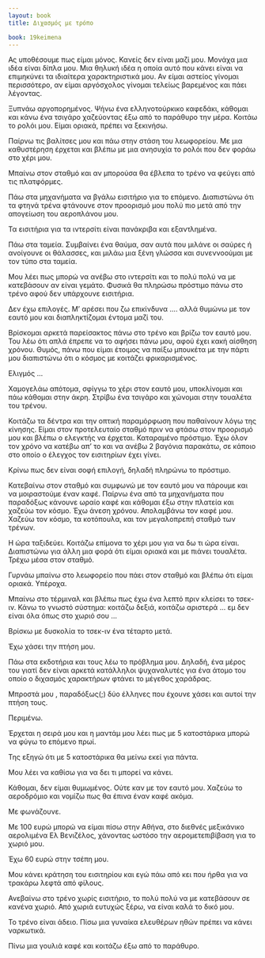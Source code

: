 ```yaml
---
layout: book
title: Διχασμός με τρόπο

book: 19keimena
---
```

Ας υποθέσουμε πως είμαι μόνος. Κανείς δεν είναι μαζί μου. Μονάχα μια ιδέα είναι δίπλα μου. Μια θηλυκή ιδέα η οποία αυτό που κάνει είναι να επιμηκύνει τα ιδιαίτερα χαρακτηριστικά μου. Αν είμαι αστείος γίνομαι περισσότερο, αν είμαι αργόσχολος γίνομαι τελείως βαρεμένος και πάει λέγοντας.

Ξυπνάω αργοπορημένος. Ψήνω ένα ελληνοτούρκικο καφεδάκι, κάθομαι και κάνω ένα τσιγάρο χαζεύοντας έξω από το παράθυρο την μέρα. Κοιτάω το ρολόι μου. Είμαι οριακά, πρέπει να ξεκινήσω.

Παίρνω τις βαλίτσες μου και πάω στην στάση του λεωφορείου. Με μια καθυστέρηση έρχεται και βλέπω με μια ανησυχία το ρολόι που δεν φοράω στο χέρι μου.

Μπαίνω στον σταθμό και αν μπορούσα θα έβλεπα το τρένο να φεύγει από τις πλατφόρμες.

Πάω στα μηχανήματα να βγάλω εισιτήριο για το επόμενο. Διαπιστώνω ότι τα φτηνά τρένα φτάνουνε στον προορισμό μου πολύ πιο μετά από την απογείωση του αεροπλάνου μου.

Τα εισιτήρια για τα ιντερσίτι είναι πανάκριβα και εξαντλημένα.

Πάω στα ταμεία. Συμβαίνει ένα θαύμα, σαν αυτά που μιλάνε οι σαύρες ή ανοίγουνε οι θάλασσες, και μιλάω μια ξένη γλώσσα και συνεννοούμαι με τον τύπο στα ταμεία.

Μου λέει πως μπορώ να ανέβω στο ιντερσίτι και το πολύ πολύ να με κατεβάσουν αν είναι γεμάτο. Φυσικά θα πληρώσω πρόστιμο πάνω στο τρένο αφού δεν υπάρχουνε εισιτήρια.

Δεν έχω επιλογές. Μ’ αρέσει που ζω επικίνδυνα .... αλλά θυμώνω με τον εαυτό μου και διαπληκτίζομαι έντομα μαζί του.

Βρίσκομαι αρκετά παρείσακτος πάνω στο τρένο και βρίζω τον εαυτό μου. Του λέω ότι απλά έπρεπε να το αφήσει πάνω μου, αφού έχει κακή αίσθηση χρόνου. Θυμός, πάνω που είμαι έτοιμος να παίξω μπουκέτα με την πάρτι μου διαπιστώνω ότι ο κόσμος με κοιτάζει φρικαρισμένος.

Ελιγμός ...

Χαμογελάω απότομα, σφίγγω το χέρι στον εαυτό μου, υποκλίνομαι και πάω κάθομαι στην άκρη. Στρίβω ένα τσιγάρο και χώνομαι στην τουαλέτα του τρένου.

Κοιτάζω τα δέντρα και την οπτική παραμόρφωση που παθαίνουν λόγω της κίνησης. Είμαι στον προτελευταίο σταθμό πριν να φτάσω στον προορισμό μου και βλέπω ο ελεγκτής να έρχεται. Καταραμένο πρόστιμο. Έχω όλον τον χρόνο να κατέβω απ’ το και να ανέβω 2 βαγόνια παρακάτω, σε κάποιο στο οποίο ο έλεγχος τον εισιτηρίων έχει γίνει.

Κρίνω πως δεν είναι σοφή επιλογή, δηλαδή πληρώνω το πρόστιμο.

Κατεβαίνω στον σταθμό και συμφωνώ με τον εαυτό μου να πάρουμε και να μοιραστούμε έναν καφέ. Παίρνω ένα από τα μηχανήματα που παραδόξως κάνουνε ωραίο καφέ και κάθομαι έξω στην πλατεία και χαζεύω τον κόσμο. Έχω άνεση χρόνου. Απολαμβάνω τον καφέ μου. Χαζεύω τον κόσμο, τα κοτόπουλα, και τον μεγαλοπρεπή σταθμό των τρένων.

Η ώρα ταξιδεύει. Κοιτάζω επίμονα το χέρι μου για να δω τι ώρα είναι. Διαπιστώνω για άλλη μια φορά ότι είμαι οριακά και με πιάνει τουαλέτα. Τρέχω μέσα στον σταθμό.

Γυρνάω μπαίνω στο λεωφορείο που πάει στον σταθμό και βλέπω ότι είμαι οριακά. Υπέροχα.

Μπαίνω στο τέρμιναλ και βλέπω πως έχω ένα λεπτό πριν κλείσει το τσεκ-ιν. Κάνω το γνωστό σύστημα: κοιτάζω δεξιά, κοιτάζω αριστερά ... εμ δεν είναι όλα όπως στο χωριό σου ...

Βρίσκω με δυσκολία το τσεκ-ιν ένα τέταρτο μετά.

Έχω χάσει την πτήση μου.

Πάω στα εκδοτήρια και τους λέω το πρόβλημα μου. Δηλαδή, ένα μέρος του γιατί δεν είναι αρκετά κατάλληλοι ψυχαναλυτές για ένα άτομο του οποίο ο διχασμός χαρακτήρων φτάνει το μέγεθος χαράδρας.

Μπροστά μου , παραδόξως(;) δύο έλληνες που έχουνε χάσει και αυτοί την πτήση τους.

Περιμένω.

Έρχεται η σειρά μου και η μαντάμ μου λέει πως με 5 κατοστάρικα μπορώ να φύγω το επόμενο πρωί.

Της εξηγώ ότι με 5 κατοστάρικα θα μείνω εκεί για πάντα.

Μου λέει να καθίσω για να δει τι μπορεί να κάνει.

Κάθομαι, δεν είμαι θυμωμένος. Ούτε καν με τον εαυτό μου. Χαζεύω το αεροδρόμιο και νομίζω πως θα έπινα έναν καφέ ακόμα.

Με φωνάζουνε.

Με 100 ευρώ μπορώ να είμαι πίσω στην Αθήνα, στο διεθνές μεξικάνικο αερολιμένα Ελ Βενιζέλος, χάνοντας ωστόσο την αερομετεπιβίβαση για το χωριό μου.

Έχω 60 ευρώ στην τσέπη μου.

Μου κάνει κράτηση του εισιτηρίου και εγώ πάω από κει που ήρθα για να τρακάρω λεφτά από φίλους.

Ανεβαίνω στο τρένο χωρίς εισιτήριο, το πολύ πολύ να με κατεβάσουν σε κανένα χωριό. Από χωριά ευτυχώς ξέρω, να είναι καλά το δικό μου.

Το τρένο είναι άδειο. Πίσω μια γυναίκα ελευθέρων ηθών πρέπει να κάνει ναρκωτικά.

Πίνω μια γουλιά καφέ και κοιτάζω έξω από το παράθυρο.

